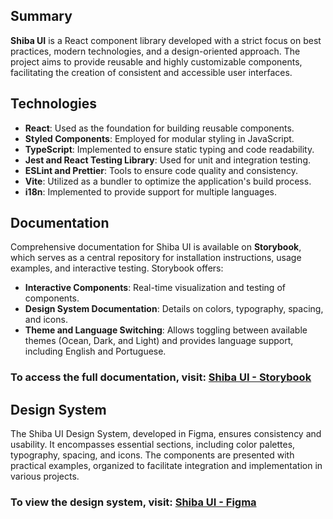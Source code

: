 ## Summary

**Shiba UI** is a React component library developed with a strict focus on best practices, modern technologies, and a design-oriented approach. The project aims to provide reusable and highly customizable components, facilitating the creation of consistent and accessible user interfaces.

## Technologies

- **React**: Used as the foundation for building reusable components.
- **Styled Components**: Employed for modular styling in JavaScript.
- **TypeScript**: Implemented to ensure static typing and code readability.
- **Jest and React Testing Library**: Used for unit and integration testing.
- **ESLint and Prettier**: Tools to ensure code quality and consistency.
- **Vite**: Utilized as a bundler to optimize the application's build process.
- **i18n**: Implemented to provide support for multiple languages.

## Documentation

Comprehensive documentation for Shiba UI is available on **Storybook**, which serves as a central repository for installation instructions, usage examples, and interactive testing. Storybook offers:

- **Interactive Components**: Real-time visualization and testing of components.
- **Design System Documentation**: Details on colors, typography, spacing, and icons.
- **Theme and Language Switching**: Allows toggling between available themes (Ocean, Dark, and Light) and provides language support, including English and Portuguese.

### To access the full documentation, visit: [Shiba UI - Storybook](https://vitorsoer.github.io/shiba-ui/)

## Design System

The Shiba UI Design System, developed in Figma, ensures consistency and usability. It encompasses essential sections, including color palettes, typography, spacing, and icons. The components are presented with practical examples, organized to facilitate integration and implementation in various projects.

### To view the design system, visit: [Shiba UI - Figma](https://www.figma.com/design/OE4BUqiI4sLNfmQiKNA2MJ/SHIBA-UI)
